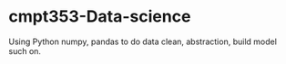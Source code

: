 # cmpt353-Data-science
Using Python numpy, pandas to do data clean, abstraction, build model such on.
